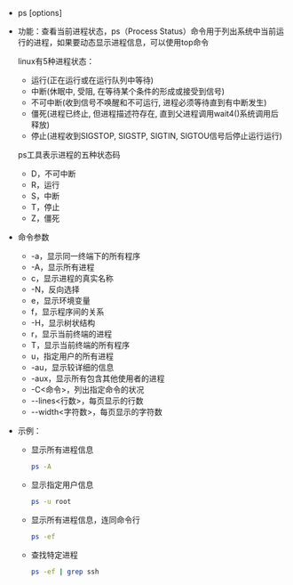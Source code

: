 - ps [options]

- 功能：查看当前进程状态，ps（Process Status）命令用于列出系统中当前运行的进程，如果要动态显示进程信息，可以使用top命令

  linux有5种进程状态：

  - 运行(正在运行或在运行队列中等待) 
  - 中断(休眠中, 受阻, 在等待某个条件的形成或接受到信号) 
  - 不可中断(收到信号不唤醒和不可运行, 进程必须等待直到有中断发生) 
  - 僵死(进程已终止, 但进程描述符存在, 直到父进程调用wait4()系统调用后释放) 
  - 停止(进程收到SIGSTOP, SIGSTP, SIGTIN, SIGTOU信号后停止运行运行) 

  ps工具表示进程的五种状态码

  - D，不可中断
  - R，运行
  - S，中断
  - T，停止
  - Z，僵死

- 命令参数

  - -a，显示同一终端下的所有程序
  - -A，显示所有进程
  - c，显示进程的真实名称
  - -N，反向选择
  - e，显示环境变量
  - f，显示程序间的关系
  - -H，显示树状结构
  - r，显示当前终端的进程
  - T，显示当前终端的所有程序
  - u，指定用户的所有进程
  - -au，显示较详细的信息
  - -aux，显示所有包含其他使用者的进程
  - -C<命令>，列出指定命令的状况
  - --lines<行数>，每页显示的行数
  - --width<字符数>，每页显示的字符数

- 示例：

  - 显示所有进程信息

    ```bash
    ps -A
    ```

  - 显示指定用户信息

    ```bash
    ps -u root
    ```

  - 显示所有进程信息，连同命令行

    ```bash
    ps -ef
    ```

  - 查找特定进程

    ```bash
    ps -ef | grep ssh
    ```

    

